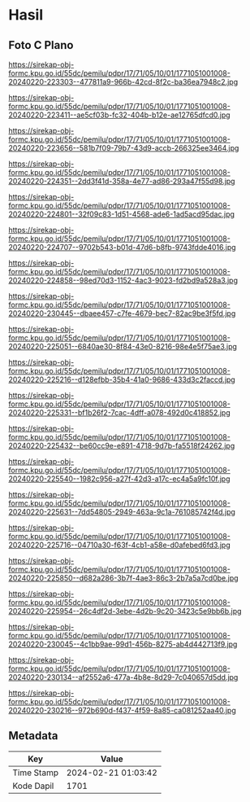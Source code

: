 # Hasil

## Foto C Plano

https://sirekap-obj-formc.kpu.go.id/55dc/pemilu/pdpr/17/71/05/10/01/1771051001008-20240220-223303--477811a9-966b-42cd-8f2c-ba36ea7948c2.jpg

https://sirekap-obj-formc.kpu.go.id/55dc/pemilu/pdpr/17/71/05/10/01/1771051001008-20240220-223411--ae5cf03b-fc32-404b-b12e-ae12765dfcd0.jpg

https://sirekap-obj-formc.kpu.go.id/55dc/pemilu/pdpr/17/71/05/10/01/1771051001008-20240220-223656--581b7f09-79b7-43d9-accb-266325ee3464.jpg

https://sirekap-obj-formc.kpu.go.id/55dc/pemilu/pdpr/17/71/05/10/01/1771051001008-20240220-224351--2dd3f41d-358a-4e77-ad86-293a47f55d98.jpg

https://sirekap-obj-formc.kpu.go.id/55dc/pemilu/pdpr/17/71/05/10/01/1771051001008-20240220-224801--32f09c83-1d51-4568-ade6-1ad5acd95dac.jpg

https://sirekap-obj-formc.kpu.go.id/55dc/pemilu/pdpr/17/71/05/10/01/1771051001008-20240220-224707--9702b543-b01d-47d6-b8fb-9743fdde4016.jpg

https://sirekap-obj-formc.kpu.go.id/55dc/pemilu/pdpr/17/71/05/10/01/1771051001008-20240220-224858--98ed70d3-1152-4ac3-9023-fd2bd9a528a3.jpg

https://sirekap-obj-formc.kpu.go.id/55dc/pemilu/pdpr/17/71/05/10/01/1771051001008-20240220-230445--dbaee457-c7fe-4679-bec7-82ac9be3f5fd.jpg

https://sirekap-obj-formc.kpu.go.id/55dc/pemilu/pdpr/17/71/05/10/01/1771051001008-20240220-225051--6840ae30-8f84-43e0-8216-98e4e5f75ae3.jpg

https://sirekap-obj-formc.kpu.go.id/55dc/pemilu/pdpr/17/71/05/10/01/1771051001008-20240220-225216--d128efbb-35b4-41a0-9686-433d3c2faccd.jpg

https://sirekap-obj-formc.kpu.go.id/55dc/pemilu/pdpr/17/71/05/10/01/1771051001008-20240220-225331--bf1b26f2-7cac-4dff-a078-492d0c418852.jpg

https://sirekap-obj-formc.kpu.go.id/55dc/pemilu/pdpr/17/71/05/10/01/1771051001008-20240220-225432--be60cc9e-e891-4718-9d7b-fa5518f24262.jpg

https://sirekap-obj-formc.kpu.go.id/55dc/pemilu/pdpr/17/71/05/10/01/1771051001008-20240220-225540--1982c956-a27f-42d3-a17c-ec4a5a9fc10f.jpg

https://sirekap-obj-formc.kpu.go.id/55dc/pemilu/pdpr/17/71/05/10/01/1771051001008-20240220-225631--7dd54805-2949-463a-9c1a-761085742f4d.jpg

https://sirekap-obj-formc.kpu.go.id/55dc/pemilu/pdpr/17/71/05/10/01/1771051001008-20240220-225716--04710a30-f63f-4cb1-a58e-d0afebed6fd3.jpg

https://sirekap-obj-formc.kpu.go.id/55dc/pemilu/pdpr/17/71/05/10/01/1771051001008-20240220-225850--d682a286-3b7f-4ae3-86c3-2b7a5a7cd0be.jpg

https://sirekap-obj-formc.kpu.go.id/55dc/pemilu/pdpr/17/71/05/10/01/1771051001008-20240220-225954--26c4df2d-3ebe-4d2b-9c20-3423c5e9bb6b.jpg

https://sirekap-obj-formc.kpu.go.id/55dc/pemilu/pdpr/17/71/05/10/01/1771051001008-20240220-230045--4c1bb9ae-99d1-456b-8275-ab4d442713f9.jpg

https://sirekap-obj-formc.kpu.go.id/55dc/pemilu/pdpr/17/71/05/10/01/1771051001008-20240220-230134--af2552a6-477a-4b8e-8d29-7c040657d5dd.jpg

https://sirekap-obj-formc.kpu.go.id/55dc/pemilu/pdpr/17/71/05/10/01/1771051001008-20240220-230216--972b690d-f437-4f59-8a85-ca081252aa40.jpg


## Metadata

| Key        | Value               |
| ---------- | ------------------- |
| Time Stamp | 2024-02-21 01:03:42 |
| Kode Dapil | 1701                |



